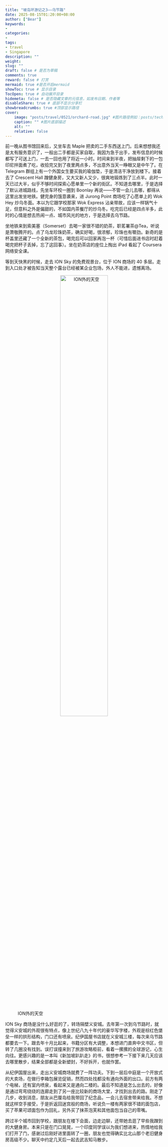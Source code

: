 ```yaml
---
title: "坡岛环游记之3——乌节路"
date: 2025-08-15T01:20:00+08:00
author: ["Bear"]
keywords: 
- 
categories: 
- 
tags: 
- travel
- Singapore
description: ""
weight:
slug: ""
draft: false # 是否为草稿
comments: true
reward: false # 打赏
mermaid: true #是否开启mermaid
showToc: true # 显示目录
TocOpen: true # 自动展开目录
hidemeta: false # 是否隐藏文章的元信息，如发布日期、作者等
disableShare: true # 底部不显示分享栏
showbreadcrumbs: true #顶部显示路径
cover:
    image: "posts/travel/0521/orchard-road.jpg" #图片路径例如：posts/tech/123/123.png
    caption: "" #图片底部描述
    alt: ""
    relative: false
---
```


前一晚从图书馆回来后，又坐车去 Maple 把卖的二手东西送上门。后来想想我还是太有服务意识了，一般出二手都是买家自取，我因为急于出手，发布信息的时候都写了可送上门，一去一回也用了将近一小时。时间来到半夜，把抽屉剩下的一包印尼拌面煮了吃，收拾完又到了夜里两点多，不出意外当天一睁眼又是中午了。在 Telegram 群组上有一个外国女生要买我的瑜伽垫，于是清洁干净放到楼下。接着去了 Crescent Hall 蹭健身房，又大又新人又少，很爽地锻炼到了三点半。此时一天已过大半，似乎不够时间探索心愿单里一个新的街区。不知道去哪里，于是选择了默认进城路线，先坐车环校一圈到 Boonlay 再说——不管一会儿去哪，都得从这里出发坐地铁。健完身的饿意袭来，进 Jurong Point 商场吃了心愿单上的 Wok Hey 炒乌冬面。本以为它跟学校那家 Wok Express 沾亲带故，应该一样锅气十足，但意料之外是偏甜的，不如国内茶餐厅的炒乌冬。吃完后已经是四点半多，此时的心情是想去热闹一点、城市风光的地方，于是选择去乌节路。

坐地铁来到索美塞（Somerset）去喝一家很不错的奶茶，职茗署茶@Tea，听说是萧敬腾开的。点了乌龙珍珠奶茶，确实好喝，很浓郁，珍珠也有嚼劲。新奇的是杯盖里还藏了一个全新的茶包，喝完后可以回家再泡一杯（可惜后面进书店时赶着喝完把杯子丢掉，忘了这回事）。坐在奶茶店的座位上掏出 iPad 看起了 Coursera 网络安全课。

等到天快黑的时候，走去 ION Sky 的免费观景台，位于 ION 商场的 40 多层。走到入口处才被告知当天整个露台已经被某企业包场，外人不能进，遗憾离场。

<figure>
  <div align=center><img src="/posts/travel/0521/orchard-road.jpg"  style="width: 60%; height:auto;" alt="ION外的天空"></div>
  <figcaption>ION外的天空</figcaption>
</figure>

ION Sky 商场是没什么好逛的了，转场隔壁义安城。去年第一次到乌节路时，就觉得义安城的外观很有特点，像上世纪八九十年代的豪华写字楼，外观是棕红色堡垒一样的拱形结构，门口还有喷泉。纪伊国屋书店就在义安城三楼，每次来乌节路都要去一下。跟去年十月比起来，书籍分区有大调整，本想进门直奔中文书区，但转了几圈没有找到。误打误撞来到了旅游攻略柜前，看着一摞摞的全球游记，心生向往。更感兴趣的是一本叫《新加坡趴趴走》的书，很想参考一下接下来几天应该去哪里散步，结果全部都是全新塑封，不好拆开，也就作罢。

从纪伊国屋出来，走出义安城商场就费了一阵功夫。下到一层后中庭是一个开放式的大卖场，在做行李箱包展览促销，然而四处找都没有通向外面的出口。前方有两个电梯，还有室内喷泉，看起来又是通向二楼的。最后不知道是怎么出去的，好像是通过弯弯绕绕的连廊走到了另一座比较新的商场大堂，才找到出去的路。刚走了几步，收到消息，朋友从巴厘岛给我带回了纪念品，一会儿去宿舍带来给我。不想就这样空手接受，于是折返回迷宫般的商场，听说负一楼有两家很不错的面包店，买了苹果可颂面包作为回礼，另外买了抹茶泡芙和其他面包当自己的零嘴。

跨过半个城市回到学校，跟朋友在楼下会面，边走边聊，还带她去逛了早些我蹭到的大健身房。本来只是在门口晃晃，一个印度同学误以为我们想进来，热情地给我们打开了门，感谢过后刚好进里面转了一圈，朋友也觉得确实比北山那个老旧健身房高级不少。聊天中约定几天后一起去武吉知马散步。